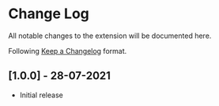 # Change Log

All notable changes to the extension will be documented here.

Following [Keep a Changelog](http://keepachangelog.com/) format.

## [1.0.0] - 28-07-2021

- Initial release
